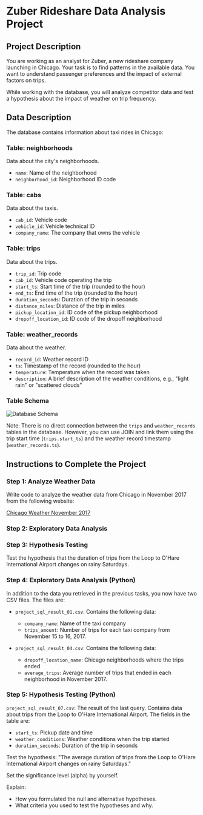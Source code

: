 # Zuber Rideshare Data Analysis Project

## Project Description

You are working as an analyst for Zuber, a new rideshare company launching in Chicago. Your task is to find patterns in the available data. You want to understand passenger preferences and the impact of external factors on trips.

While working with the database, you will analyze competitor data and test a hypothesis about the impact of weather on trip frequency.

## Data Description

The database contains information about taxi rides in Chicago:

### Table: neighborhoods
Data about the city's neighborhoods.

- `name`: Name of the neighborhood
- `neighborhood_id`: Neighborhood ID code

### Table: cabs
Data about the taxis.

- `cab_id`: Vehicle code
- `vehicle_id`: Vehicle technical ID
- `company_name`: The company that owns the vehicle

### Table: trips
Data about the trips.

- `trip_id`: Trip code
- `cab_id`: Vehicle code operating the trip
- `start_ts`: Start time of the trip (rounded to the hour)
- `end_ts`: End time of the trip (rounded to the hour)
- `duration_seconds`: Duration of the trip in seconds
- `distance_miles`: Distance of the trip in miles
- `pickup_location_id`: ID code of the pickup neighborhood
- `dropoff_location_id`: ID code of the dropoff neighborhood

### Table: weather_records
Data about the weather.

- `record_id`: Weather record ID
- `ts`: Timestamp of the record (rounded to the hour)
- `temperature`: Temperature when the record was taken
- `description`: A brief description of the weather conditions, e.g., "light rain" or "scattered clouds"

### Table Schema
![Database Schema](image_url)

Note: There is no direct connection between the `trips` and `weather_records` tables in the database. However, you can use JOIN and link them using the trip start time (`trips.start_ts`) and the weather record timestamp (`weather_records.ts`).

## Instructions to Complete the Project

### Step 1: Analyze Weather Data

Write code to analyze the weather data from Chicago in November 2017 from the following website:

[Chicago Weather November 2017](https://practicum-content.s3.us-west-1.amazonaws.com/data-analyst-eng/moved_chicago_weather_2017.html)

### Step 2: Exploratory Data Analysis

### Step 3: Hypothesis Testing

Test the hypothesis that the duration of trips from the Loop to O'Hare International Airport changes on rainy Saturdays.

### Step 4: Exploratory Data Analysis (Python)

In addition to the data you retrieved in the previous tasks, you now have two CSV files. The files are:

- `project_sql_result_01.csv`: Contains the following data:
  - `company_name`: Name of the taxi company
  - `trips_amount`: Number of trips for each taxi company from November 15 to 16, 2017.

- `project_sql_result_04.csv`: Contains the following data:
  - `dropoff_location_name`: Chicago neighborhoods where the trips ended
  - `average_trips`: Average number of trips that ended in each neighborhood in November 2017.

### Step 5: Hypothesis Testing (Python)

`project_sql_result_07.csv`: The result of the last query. Contains data about trips from the Loop to O'Hare International Airport. The fields in the table are:

- `start_ts`: Pickup date and time
- `weather_conditions`: Weather conditions when the trip started
- `duration_seconds`: Duration of the trip in seconds

Test the hypothesis:
"The average duration of trips from the Loop to O'Hare International Airport changes on rainy Saturdays."

Set the significance level (alpha) by yourself.

Explain:

- How you formulated the null and alternative hypotheses.
- What criteria you used to test the hypotheses and why.

